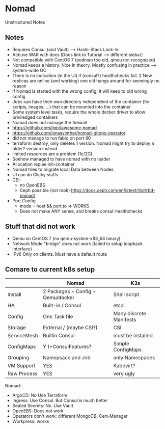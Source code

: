 # Nomad

Unstructured Notes

## Notes
* Requires Consul (and Vault) --> Hashi-Stack Lock-In
* Actiuve WAR with docs (Docs link to Tutorial --> different siebar)
* Not compatible with CentOS 7 (podman too old, qmeu not recognized)
* Nomad keeps a history. Nice in theory. Mostly confusing in practice --> system-wide GC
* There is no indication (in the UI) if (consul?) healthchecks fail. 2 New replicas are online (and working) one old hangs around for seemingly no reason
* if Nomad is started with the wrong config, it will keep to old wrong config
* Jobs can have their own directory independent of the container (for scripts, images, ...) that can be mounted into the container
* Some system level tasks, require the whole docker driver to allow priviledged containers
* Nomad does not manage the firewall
* https://github.com/jippi/awesome-nomad
* https://github.com/jonasvinther/nomad-gitops-operator
* did not manage to run fabio on port 80
* terraform destroy, only deletes 1 version. Nomad might try to deploy a older? version instead
* limited resources are a problem (1c/2G)
* Soehow managed to have nomad with no leader
* Allocation replae init-container
* Nomad tries to migrate local Data between Nodes
* UI can do Clicky stuffs
* CSI:
  * no OpenEBS
  * Ceph possible (not rook) https://docs.ceph.com/en/latest/rbd/rbd-nomad/
* Port Config
  * mode = host && port.to => WORKS
  * Does not make ANY sense, and breaks consul Healthchecks

## Stuff that did not work

* Qemu on CentOS 7 (no qemu-system-x83_64 binary)
* Network Mode "bridge" does not work (failed to setup loopback interface)
* IPv6 Only on clients. Must have a default route


## Comare to current k8s setup

|        | Nomad | K3s |
|--------|-------|-----|
| Install     | 2 Packages + Config + Qemu/docker | Shell script |
| HA          | Built-in / Consul                 | etcd |
| Config      | One Task file                     | Many discrete Manifests |
| Storage     | External / (maybe CSI?)           | CSI |
| ServiceMesh | Builtin Consul                    | must be installed |
| ConfigMaps  | Y (+ConsulFeatures?               | Simple ConfigMaps |
| Grouping    | Namepsace and Job                 | only Namespaces |
| VM Support  | YES                               | Kubevirt? |
| Raw Process | YES                               | very ugly |


Nomad:
* ArgoCD: No Use Terraform
* Ingress: Use Consul. But Consul is much better
* Sealed Secrets: No. Use Vault
* OpenEBS: Does not work
* Operators don't work: different MongoDB, Cert-Manager
* Workpress: works